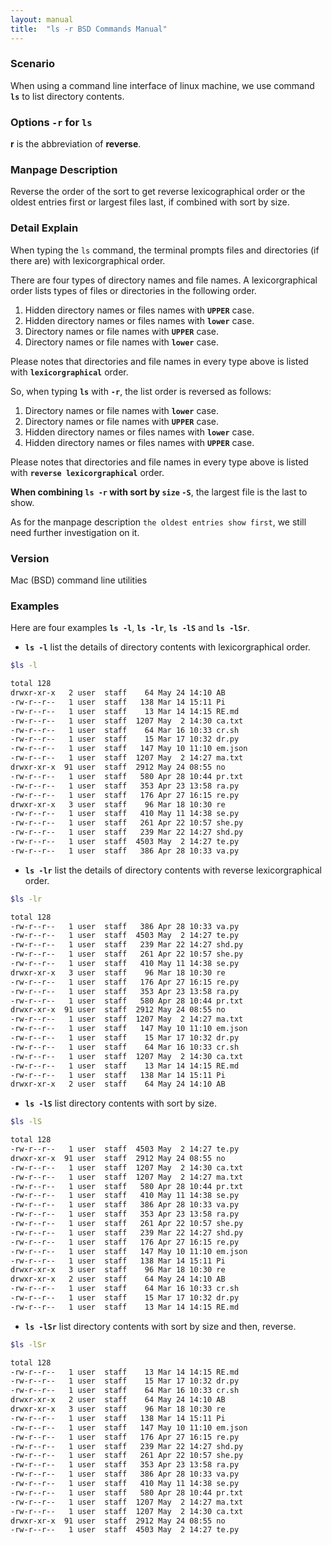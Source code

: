 ```yaml
---
layout: manual
title:  "ls -r BSD Commands Manual"
---
```


### Scenario
When using a command line interface of linux machine, we use command __`ls`__ to list directory contents.

### Options `-r` for `ls` 
__r__ is the abbreviation of __reverse__.

### Manpage Description
Reverse the order of the sort to get reverse lexicographical order or the oldest entries first or largest files last, if combined with sort by size.

### Detail Explain
When typing the `ls` command, the terminal prompts files and directories (if there are) with lexicorgraphical order.

There are four types of directory names and file names. A lexicorgraphical order lists types of files or directories in the following order.

1. Hidden directory names or files names with __`UPPER`__ case. 
2. Hidden directory names or files names with __`lower`__ case.
3. Directory names or file names with __`UPPER`__ case.
4. Directory names or file names with __`lower`__ case.

Please notes that directories and file names in every type above is listed with __`lexicorgraphical`__ order. 

So, when typing __`ls`__ with __`-r`__, the list order is reversed as follows:

1. Directory names or file names with __`lower`__ case.
2. Directory names or file names with __`UPPER`__ case.
3. Hidden directory names or files names with __`lower`__ case.
4. Hidden directory names or files names with __`UPPER`__ case.

Please notes that directories and file names in every type above is listed with __`reverse lexicorgraphical`__ order. 

__When combining `ls -r` with sort by `size` `-S`__, the largest file is the last to show.

As for the manpage description `the oldest entries show first`, we still need further investigation on it.

### Version
Mac (BSD) command line utilities

### Examples
Here are four examples __`ls -l`__, __`ls -lr`__, __`ls -lS`__ and __`ls -lSr`__.

- __`ls -l`__ list the details of directory contents with lexicorgraphical order.

```bash
$ls -l

total 128
drwxr-xr-x   2 user  staff    64 May 24 14:10 AB
-rw-r--r--   1 user  staff   138 Mar 14 15:11 Pi
-rw-r--r--   1 user  staff    13 Mar 14 14:15 RE.md
-rw-r--r--   1 user  staff  1207 May  2 14:30 ca.txt
-rw-r--r--   1 user  staff    64 Mar 16 10:33 cr.sh
-rw-r--r--   1 user  staff    15 Mar 17 10:32 dr.py
-rw-r--r--   1 user  staff   147 May 10 11:10 em.json
-rw-r--r--   1 user  staff  1207 May  2 14:27 ma.txt
drwxr-xr-x  91 user  staff  2912 May 24 08:55 no
-rw-r--r--   1 user  staff   580 Apr 28 10:44 pr.txt
-rw-r--r--   1 user  staff   353 Apr 23 13:58 ra.py
-rw-r--r--   1 user  staff   176 Apr 27 16:15 re.py
drwxr-xr-x   3 user  staff    96 Mar 18 10:30 re
-rw-r--r--   1 user  staff   410 May 11 14:38 se.py
-rw-r--r--   1 user  staff   261 Apr 22 10:57 she.py
-rw-r--r--   1 user  staff   239 Mar 22 14:27 shd.py
-rw-r--r--   1 user  staff  4503 May  2 14:27 te.py
-rw-r--r--   1 user  staff   386 Apr 28 10:33 va.py
```

- __`ls -lr`__ list the details of directory contents with reverse lexicorgraphical order.

```bash
$ls -lr 

total 128
-rw-r--r--   1 user  staff   386 Apr 28 10:33 va.py
-rw-r--r--   1 user  staff  4503 May  2 14:27 te.py
-rw-r--r--   1 user  staff   239 Mar 22 14:27 shd.py
-rw-r--r--   1 user  staff   261 Apr 22 10:57 she.py
-rw-r--r--   1 user  staff   410 May 11 14:38 se.py
drwxr-xr-x   3 user  staff    96 Mar 18 10:30 re
-rw-r--r--   1 user  staff   176 Apr 27 16:15 re.py
-rw-r--r--   1 user  staff   353 Apr 23 13:58 ra.py
-rw-r--r--   1 user  staff   580 Apr 28 10:44 pr.txt
drwxr-xr-x  91 user  staff  2912 May 24 08:55 no
-rw-r--r--   1 user  staff  1207 May  2 14:27 ma.txt
-rw-r--r--   1 user  staff   147 May 10 11:10 em.json
-rw-r--r--   1 user  staff    15 Mar 17 10:32 dr.py
-rw-r--r--   1 user  staff    64 Mar 16 10:33 cr.sh
-rw-r--r--   1 user  staff  1207 May  2 14:30 ca.txt
-rw-r--r--   1 user  staff    13 Mar 14 14:15 RE.md
-rw-r--r--   1 user  staff   138 Mar 14 15:11 Pi
drwxr-xr-x   2 user  staff    64 May 24 14:10 AB
```

- __`ls -lS`__ list directory contents with sort by size.

```bash
$ls -lS

total 128
-rw-r--r--   1 user  staff  4503 May  2 14:27 te.py
drwxr-xr-x  91 user  staff  2912 May 24 08:55 no
-rw-r--r--   1 user  staff  1207 May  2 14:30 ca.txt
-rw-r--r--   1 user  staff  1207 May  2 14:27 ma.txt
-rw-r--r--   1 user  staff   580 Apr 28 10:44 pr.txt
-rw-r--r--   1 user  staff   410 May 11 14:38 se.py
-rw-r--r--   1 user  staff   386 Apr 28 10:33 va.py
-rw-r--r--   1 user  staff   353 Apr 23 13:58 ra.py
-rw-r--r--   1 user  staff   261 Apr 22 10:57 she.py
-rw-r--r--   1 user  staff   239 Mar 22 14:27 shd.py
-rw-r--r--   1 user  staff   176 Apr 27 16:15 re.py
-rw-r--r--   1 user  staff   147 May 10 11:10 em.json
-rw-r--r--   1 user  staff   138 Mar 14 15:11 Pi
drwxr-xr-x   3 user  staff    96 Mar 18 10:30 re
drwxr-xr-x   2 user  staff    64 May 24 14:10 AB
-rw-r--r--   1 user  staff    64 Mar 16 10:33 cr.sh
-rw-r--r--   1 user  staff    15 Mar 17 10:32 dr.py
-rw-r--r--   1 user  staff    13 Mar 14 14:15 RE.md
```

- __`ls -lSr`__ list directory contents with sort by size and then, reverse.

```bash
$ls -lSr

total 128
-rw-r--r--   1 user  staff    13 Mar 14 14:15 RE.md
-rw-r--r--   1 user  staff    15 Mar 17 10:32 dr.py
-rw-r--r--   1 user  staff    64 Mar 16 10:33 cr.sh
drwxr-xr-x   2 user  staff    64 May 24 14:10 AB
drwxr-xr-x   3 user  staff    96 Mar 18 10:30 re
-rw-r--r--   1 user  staff   138 Mar 14 15:11 Pi
-rw-r--r--   1 user  staff   147 May 10 11:10 em.json
-rw-r--r--   1 user  staff   176 Apr 27 16:15 re.py
-rw-r--r--   1 user  staff   239 Mar 22 14:27 shd.py
-rw-r--r--   1 user  staff   261 Apr 22 10:57 she.py
-rw-r--r--   1 user  staff   353 Apr 23 13:58 ra.py
-rw-r--r--   1 user  staff   386 Apr 28 10:33 va.py
-rw-r--r--   1 user  staff   410 May 11 14:38 se.py
-rw-r--r--   1 user  staff   580 Apr 28 10:44 pr.txt
-rw-r--r--   1 user  staff  1207 May  2 14:27 ma.txt
-rw-r--r--   1 user  staff  1207 May  2 14:30 ca.txt
drwxr-xr-x  91 user  staff  2912 May 24 08:55 no
-rw-r--r--   1 user  staff  4503 May  2 14:27 te.py
```
